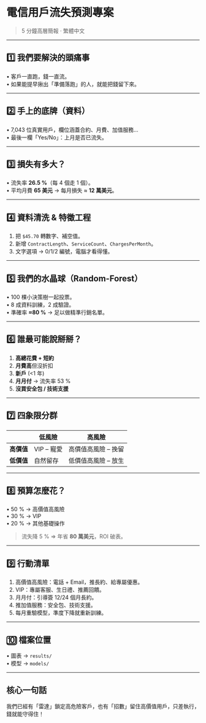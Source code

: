 # 電信用戶流失預測專案

> 5 分鐘高層簡報  ‧  繁體中文

---

## 1️⃣ 我們要解決的頭痛事
• 客戶一直跑，錢一直流。  
• 如果能提早揪出「準備落跑」的人，就能把錢留下來。

---

## 2️⃣ 手上的底牌（資料）
• 7,043 位真實用戶，欄位涵蓋合約、月費、加值服務…  
• 最後一欄「Yes/No」：上月是否已流失。

---

## 3️⃣ 損失有多大？
• 流失率 **26.5 %**（每 4 個走 1 個）。  
• 平均月費 **65 美元** → 每月損失 ≈ **12 萬美元**。

---

## 4️⃣ 資料清洗 & 特徵工程
1. 把 `$45.70` 轉數字、補空值。  
2. 新增 `ContractLength`、`ServiceCount`、`ChargesPerMonth`。  
3. 文字選項 → 0/1/2 編號，電腦才看得懂。

---

## 5️⃣ 我們的水晶球（Random-Forest）
• 100 棵小決策樹一起投票。  
• 8 成資料訓練，2 成驗證。  
• 準確率 **≈80 %** → 足以做精準行銷名單。

---

## 6️⃣ 誰最可能說掰掰？
1. **高總花費 + 短約**  
2. **月費高**但沒折扣  
3. **新戶** (<1 年)  
4. **月月付** → 流失率 53 %  
5. **沒買安全包 / 技術支援**

---

## 7️⃣ 四象限分群
|                | 低風險 | 高風險 |
| -------------- | ------ | ------ |
| **高價值**     | VIP – 寵愛 | 高價值高風險 – 挽留 |
| **低價值**     | 自然留存 | 低價值高風險 – 放生 |

---

## 8️⃣ 預算怎麼花？
• 50 % → 高價值高風險  
• 30 % → VIP  
• 20 % → 其他基礎操作  

> 流失降 5 % ⇒ 年省 **80 萬美元**，ROI 破表。

---

## 9️⃣ 行動清單
1. 高價值高風險：電話 + Email，推長約、給專屬優惠。  
2. VIP：專屬客服、生日禮、推薦回饋。  
3. 月月付：引導簽 12/24 個月長約。  
4. 推加值服務：安全包、技術支援。  
5. 每月重驗模型，準度下降就重新訓練。

---

## 🔟 檔案位置
• 圖表 → `results/`  
• 模型 → `models/`

---

## 核心一句話
我們已經有「雷達」鎖定高危險客戶，也有「招數」留住高價值用戶，只差執行，錢就能守得住！